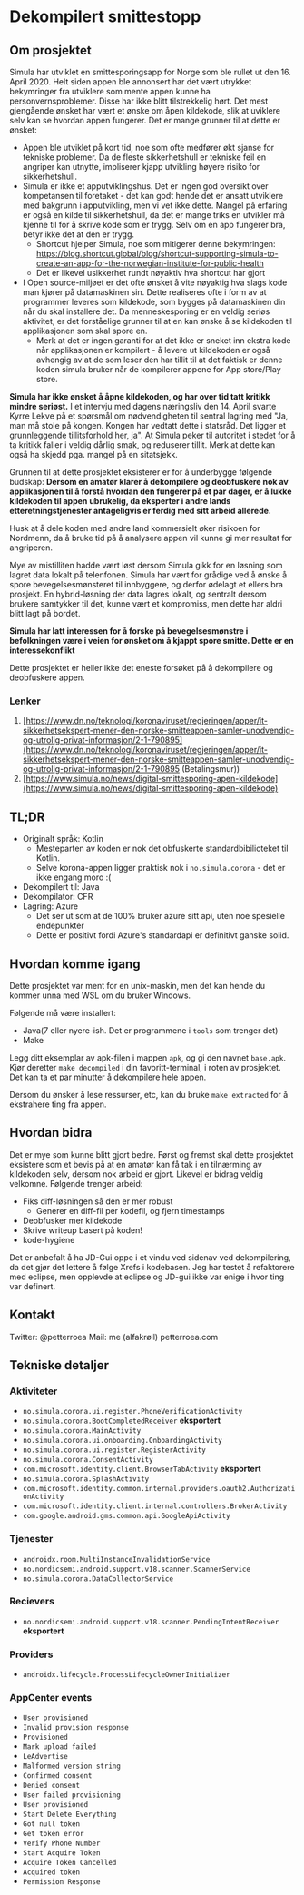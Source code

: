 # Dekompilert smittestopp

## Om prosjektet

Simula har utviklet en smittesporingsapp for Norge som ble rullet ut den 16. April 2020. Helt siden appen ble annonsert har det vært utrykket bekymringer fra utviklere som mente appen kunne ha personvernsproblemer. Disse har ikke blitt tilstrekkelig hørt. Det mest gjengående ønsket har vært et ønske om åpen kildekode, slik at uviklere selv kan se hvordan appen fungerer. Det er mange grunner til at dette er ønsket:

 * Appen ble utviklet på kort tid, noe som ofte medfører økt sjanse for tekniske problemer. Da de fleste sikkerhetshull er tekniske feil en angriper kan utnytte, impliserer kjapp utvikling høyere risiko for sikkerhetshull.
 * Simula er ikke et apputviklingshus. Det er ingen god oversikt over kompetansen til foretaket - det kan godt hende det er ansatt utviklere med bakgrunn i apputvikling, men vi vet ikke dette. Mangel på erfaring er også en kilde til sikkerhetshull, da det er mange triks en utvikler må kjenne til for å skrive kode som er trygg. Selv om en app fungerer bra, betyr ikke det at den er trygg.
   - Shortcut hjelper Simula, noe som mitigerer denne bekymringen: https://blog.shortcut.global/blog/shortcut-supporting-simula-to-create-an-app-for-the-norwegian-institute-for-public-health
   - Det er likevel usikkerhet rundt nøyaktiv hva shortcut har gjort
 * I Open source-miljøet er det ofte ønsket å vite nøyaktig hva slags kode man kjører på datamaskinen sin. Dette realiseres ofte i form av at programmer leveres som kildekode, som bygges på datamaskinen din når du skal installere det. Da menneskesporing er en veldig seriøs aktivitet, er det forståelige grunner til at en kan ønske å se kildekoden til applikasjonen som skal spore en.
   - Merk at det er ingen garanti for at det ikke er sneket inn ekstra kode når applikasjonen er kompilert - å levere ut kildekoden er også avhengig av at de som leser den har tillit til at det faktisk er denne koden simula bruker når de kompilerer appene for App store/Play store.


**Simula har ikke ønsket å åpne kildekoden, og har over tid tatt kritikk mindre seriøst.** I et intervju med dagens næringsliv den 14. April svarte Kyrre Lekve på et spørsmål om nødvendigheten til sentral lagring med "Ja, man må stole på kongen. Kongen har vedtatt dette i statsråd. Det ligger et grunnleggende tillitsforhold her, ja". At Simula peker til autoritet i stedet for å ta kritikk faller i veldig dårlig smak, og reduserer tillit. Merk at dette kan også ha skjedd pga. mangel på en sitatsjekk.

Grunnen til at dette prosjektet eksisterer er for å underbygge følgende budskap: **Dersom en amatør klarer å dekompilere og deobfuskere nok av applikasjonen til å forstå hvordan den fungerer på et par dager, er å lukke kildekoden til appen ubrukelig, da eksperter i andre lands etteretningstjenester antageligvis er ferdig med sitt arbeid allerede.**

Husk at å dele koden med andre land kommersielt øker risikoen for Nordmenn, da å bruke tid på å analysere appen vil kunne gi mer resultat for angriperen.

Mye av mistilliten hadde vært løst dersom Simula gikk for en løsning som lagret data lokalt på telenfonen. Simula har vært for grådige ved å ønske å spore bevegelsesmønsteret til innbyggere, og derfor ødelagt et ellers bra prosjekt. En hybrid-løsning der data lagres lokalt, og sentralt dersom brukere samtykker til det, kunne vært et kompromiss, men dette har aldri blitt lagt på bordet. 

**Simula har latt interessen for å forske på bevegelsesmønstre i befolkningen være i veien for ønsket om å kjappt spore smitte. Dette er en interessekonflikt**

Dette prosjektet er heller ikke det eneste forsøket på å dekompilere og deobfuskere appen. 

### Lenker
 
1. [https://www.dn.no/teknologi/koronaviruset/regjeringen/apper/it-sikkerhetsekspert-mener-den-norske-smitteappen-samler-unodvendig-og-utrolig-privat-informasjon/2-1-790895](https://www.dn.no/teknologi/koronaviruset/regjeringen/apper/it-sikkerhetsekspert-mener-den-norske-smitteappen-samler-unodvendig-og-utrolig-privat-informasjon/2-1-790895 (Betalingsmur))
2. [https://www.simula.no/news/digital-smittesporing-apen-kildekode](https://www.simula.no/news/digital-smittesporing-apen-kildekode)

## TL;DR

 * Originalt språk: Kotlin
   - Mesteparten av koden er nok det obfuskerte standardbibilioteket til Kotlin.
   - Selve korona-appen ligger praktisk nok i `no.simula.corona` - det er ikke engang moro :(
 * Dekompilert til: Java
 * Dekompilator: CFR
 * Lagring: Azure
   - Det ser ut som at de 100% bruker azure sitt api, uten noe spesielle endepunkter
   - Dette er positivt fordi Azure's standardapi er definitivt ganske solid.

## Hvordan komme igang

Dette prosjektet var ment for en unix-maskin, men det kan hende du kommer unna med WSL om du bruker Windows.

Følgende må være installert:

 * Java(7 eller nyere-ish. Det er programmene i `tools` som trenger det)
 * Make

Legg ditt eksemplar av apk-filen i mappen `apk`, og gi den navnet `base.apk`. Kjør deretter `make decompiled` i din favoritt-terminal, i roten av prosjektet. Det kan ta et par minutter å dekompilere hele appen.

Dersom du ønsker å lese ressurser, etc, kan du bruke `make extracted` for å ekstrahere ting fra appen.

## Hvordan bidra

Det er mye som kunne blitt gjort bedre. Først og fremst skal dette prosjektet eksistere som et bevis på at en amatør kan få tak i en tilnærming av kildekoden selv, dersom nok arbeid er gjort. Likevel er bidrag veldig velkomne. Følgende trenger arbeid:

 * Fiks diff-løsningen så den er mer robust
   - Generer en diff-fil per kodefil, og fjern timestamps
 * Deobfusker mer kildekode
 * Skrive writeup basert på koden!
 * kode-hygiene

Det er anbefalt å ha JD-Gui oppe i et vindu ved sidenav ved dekompilering, da det gjør det lettere å følge Xrefs i kodebasen. Jeg har testet å refaktorere med eclipse, men opplevde at eclipse og JD-gui ikke var enige i hvor ting var definert.

## Kontakt

Twitter: @petterroea
Mail: me (alfakrøll) petterroea.com

## Tekniske detaljer

### Aktiviteter

 * `no.simula.corona.ui.register.PhoneVerificationActivity`
 * `no.simula.corona.BootCompletedReceiver` **eksportert** 
 * `no.simula.corona.MainActivity`
 * `no.simula.corona.ui.onboarding.OnboardingActivity`
 * `no.simula.corona.ui.register.RegisterActivity`
 * `no.simula.corona.ConsentActivity`
 * `com.microsoft.identity.client.BrowserTabActivity` **eksportert**
 * `no.simula.corona.SplashActivity`
 * `com.microsoft.identity.common.internal.providers.oauth2.AuthorizationActivity`
 * `com.microsoft.identity.client.internal.controllers.BrokerActivity`
 * `com.google.android.gms.common.api.GoogleApiActivity`


### Tjenester

 * `androidx.room.MultiInstanceInvalidationService`
 * `no.nordicsemi.android.support.v18.scanner.ScannerService`
 * `no.simula.corona.DataCollectorService`

### Recievers

 * `no.nordicsemi.android.support.v18.scanner.PendingIntentReceiver` **eksportert**

### Providers

 * `androidx.lifecycle.ProcessLifecycleOwnerInitializer`

### AppCenter events

 * `User provisioned`
 * `Invalid provision response`
 * `Provisioned`
 * `Mark upload failed`
 * `LeAdvertise`
 * `Malformed version string`
 * `Confirmed consent`
 * `Denied consent`
 * `User failed provisioning`
 * `User provisioned`
 * `Start Delete Everything`
 * `Got null token`
 * `Get token error`
 * `Verify Phone Number`
 * `Start Acquire Token`
 * `Acquire Token Cancelled`
 * `Acquired token`
 * `Permission Response`

